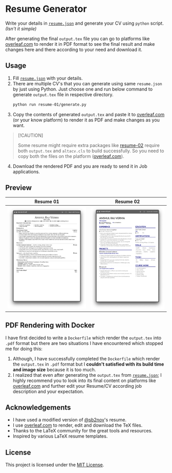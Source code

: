 # Resume Generator

Write your details in [`resume.json`] and generate your CV using `python` script. _(Isn't it simple)_

After generating the final `output.tex` file you can go to platforms like [overleaf.com] to render it in PDF format to
see the final result and make changes here and there according to your need and download it.

## Usage

1. Fill [`resume.json`] with your details.
2. There are multiple CV's that you can generate using same `resume.json` by just using Python. Just choose one and run
   below command to generate `output.tex` file in respective directory.
   ```bash
   python run resume-01/generate.py
   ```
3. Copy the contents of generated `output.tex` and paste it to [overleaf.com] (or your know platform) to render it as
   PDF and make changes as you want.

> \[!CAUTION\]
>
> Some resume might require extra packages like [resume-02](resume-02/) require both `output.tex` and `altacv.cls` to
> build successfully. So you need to copy both the files on the platform ([overleaf.com]).

4. Download the rendered PDF and you are ready to send it in Job applications.

## Preview

|               Resume 01                |               Resume 02                |
| :------------------------------------: | :------------------------------------: |
| ![resume-01.png](images/resume-01.png) | ![resume-01.png](images/resume-02.png) |

## PDF Rendering with Docker

I have first decided to write a `Dockerfile` which render the `output.tex` into `.pdf` format but there are two
situations I have encountered which stopped me for doing this:

1. Although, I have successfully completed the `Dockerfile` which render the `output.tex` in `.pdf` format but I
   **couldn't satisfied with its build time and image size** because it is too much.
2. I realized that even after generating the `output.tex` from [`resume.json`]; I highly recommend you to look into its
   final content on platforms like [overleaf.com] and further edit your Resume/CV according job description and your
   expectation.

## Acknowledgements

- I have used a modified version of [@sb2nov]'s resume.
- I use [overleaf.com] to render, edit and download the TeX files.
- Thanks to the LaTeX community for the great tools and resources.
- Inspired by various LaTeX resume templates.

## License

This project is licensed under the [MIT License](LICENSE).

[@sb2nov]: https://github.com/sb2nov/resume
[`resume.json`]: resume.json
[overleaf.com]: https://overleaf.com
